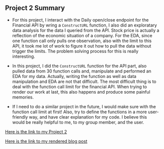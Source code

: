 ## Project 2 Summary

+ For this project, I interact with the Daily open/close endpoint for the Financial API by wring a `ConstructURL` function, I also did an exploratary data analysis for the data I queried from the API.
  Stock price is actually a reflection of the economic situation of a company.
  For the EDA, since one function call only pulls one observation, also with the limit to this API, it took me lot of work to figure it out how to pull the data without trigger the limits. The problem solving process for this is really interesting.
  
+  In this project, I did the `ConstructURL` function for the API part, also pulled data from 30 function calls and, manipulate and performed an EDA for my data. Actually, writing the function as well as data manipulation and EDA are not that difficult. The most difficult thing is to deal with the function call limit for the financial API. When trying to render our work at last, this also happens and produce some painful memories.

+  If I need to do a similar project in the future, I would make sure with the function call limit at first! Also, try to define the functions in a more user-friendly way, and have clear explanation for my code. I believe this would be really helpful to me, to my group member, and the user.  

[Here is the link to my Project 2](https://mjiwtan.github.io/ST558Project2/)  

[Here is the link to my rendered blog post](https://xizeng929.github.io/)

